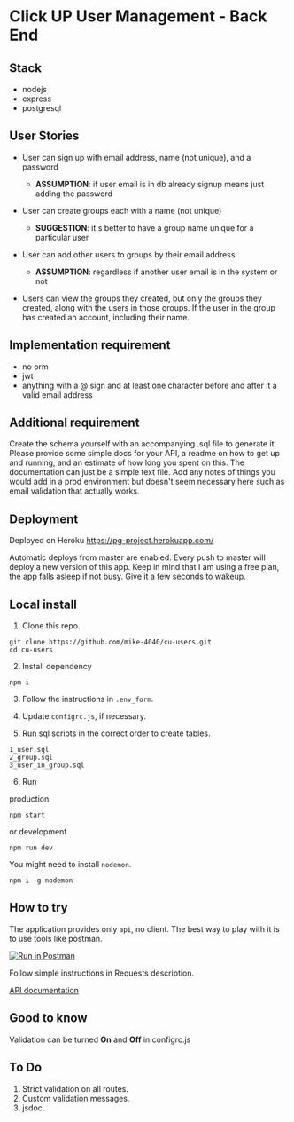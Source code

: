 # Click UP User Management - Back End

## Stack

- nodejs
- express
- postgresql

## User Stories

- User can sign up with email address, name (not unique), and a password
  - **ASSUMPTION**: if user email is in db already signup means just adding the password

- User can create groups each with a name (not unique)
  - **SUGGESTION**: it's better to have a group name unique for a particular user

- User can add other users to groups by their email address
  - **ASSUMPTION**: regardless if another user email is in the system or not

- Users can view the groups they created, but only the groups they created, along with the users in those groups. If the user in the group has created an account, including their name.

## Implementation requirement

- no orm
- jwt
- anything with a @ sign and at least one character before and after it a valid email address

## Additional requirement

Create the schema yourself with an accompanying .sql file to generate it.
Please provide some simple docs for your API, a readme on how to get up and running, and an estimate of how long you spent on this. The documentation can just be a simple text file.
Add any notes of things you would add in a prod environment but doesn't seem necessary here such as email validation that actually works.

## Deployment

Deployed on Heroku https://pg-project.herokuapp.com/

Automatic deploys from master are enabled. Every push to master will deploy a new version of this app.
Keep in mind that I am using a free plan, the app falls asleep if not busy. Give it a few seconds to wakeup.

## Local install

1. Clone this repo.
```
git clone https://github.com/mike-4040/cu-users.git
cd cu-users
```
2. Install dependency
```
npm i
```
3. Follow the instructions in `.env_form`.

4. Update `configrc.js`, if necessary.

5. Run sql scripts in the correct order to create tables.
```
1_user.sql
2_group.sql
3_user_in_group.sql
```
6. Run

production
```
npm start
```
or development
```
npm run dev
```
You might need to install `nodemon`.
```
npm i -g nodemon
```

## How to try

The application provides only `api`, no client.
The best way to play with it is to use tools like postman.

[![Run in Postman](https://run.pstmn.io/button.svg)](https://app.getpostman.com/run-collection/88b092ef728721ad1978#?env%5BCU%20Heroku%5D=W3sia2V5IjoidXJsIiwidmFsdWUiOiJodHRwczovL3BnLXByb2plY3QuaGVyb2t1YXBwLmNvbSIsImVuYWJsZWQiOnRydWV9XQ==)

Follow simple instructions in Requests description.

[API documentation](https://documenter.getpostman.com/view/6976266/SztK2QEb)

## Good to know

Validation can be turned **On** and **Off** in configrc.js

## To Do

1. Strict validation on all routes.
1. Custom validation messages.
3. jsdoc.
